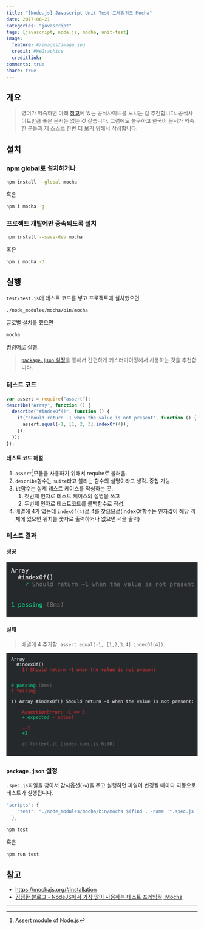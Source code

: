 ```yaml
---
title: "[Node.js] Javascript Unit Test 프레임워크 Mocha"
date: 2017-06-21
categories: "javascript"
tags: [javascript, node.js, mocha, unit-test]
image:
  feature: #/images/image.jpg
  credit: #WeGraphics
  creditlink:
comments: true
share: true
---
```


## 개요

> 영어가 익숙하면 아래 [참고](#참고)에 있는 공식사이트를 보시는 걸 추천합니다. 공식사이트만큼 좋은 문서는 없는 것 같습니다. 그럼에도 불구하고 한국어 문서가 익숙한 분들과 제 스스로 한번 더 보기 위해서 작성합니다.

## 설치

### npm global로 설치하거나

```sh
npm install --global mocha
```

혹은

```sh
npm i mocha -g
```

### 프로젝트 개발에만 종속되도록 설치

```sh
npm install --save-dev mocha
```

혹은

```sh
npm i mocha -D
```

## 실행

`test/test.js`에 테스트 코드를 넣고 프로젝트에 설치했으면

```sh
./node_modules/mocha/bin/mocha
```

글로벌 설치를 했으면

```sh
mocha
```

명령어로 실행.

> [`package.json` 설정](#packagejson-설정)을 통해서 간편하게 커스터마이징해서 사용하는 것을 추천합니다.

### 테스트 코드

```js
var assert = require("assert");
describe("Array", function () {
  describe("#indexOf()", function () {
    it("should return -1 when the value is not present", function () {
      assert.equal(-1, [1, 2, 3].indexOf(4));
    });
  });
});
```

#### 테스트 코드 해설

1. `assert`[^1]모듈을 사용하기 위해서 require로 불러옴.
1. `describe`함수는 `suite`라고 불리는 함수의 설명이라고 생각. 중첩 가능.
1. `it`함수는 실제 테스트 케이스를 작성하는 곳.
   1. 첫번째 인자로 테스트 케이스의 설명을 쓰고
   1. 두번째 인자로 테스트코드를 콜백함수로 작성.
1. 배열에 4가 없는데 `indexOf(4)`로 4를 찾으므로(indexOf함수는 인자값이 해당 객체에 있으면 위치를 숫자로 출력하거나 없으면 -1을 출력)

### 테스트 결과

#### 성공

![mocha-success](/images/mocha-success.png)

#### 실패

> 배열에 4 추가함. `assert.equal(-1, [1,2,3,4].indexOf(4));`

![mocha-fail](/images/mocha-fail.png)

<!--```sh
Array
    #indexOf()
      ✓ Should return -1 when the value is not present


  1 passing (10ms)
```-->

### `package.json` 설정

`.spec.js`파일을 찾아서 감시옵션(`-w`)을 주고 실행하면 파일이 변경될 때마다 자동으로 테스트가 실행됩니다.

```js
"scripts": {
    "test": "./node_modules/mocha/bin/mocha $(find . -name '*.spec.js') --recursive -w"
  },
```

```sh
npm test
```

혹은

```sh
npm run test
```

## 참고

- <https://mochajs.org/#installation>
- [김정환 블로그 - NodeJS에서 가장 많이 사용하는 테스트 프레임웍, Mocha](http://blog.jeonghwan.net/mocha/)

---

[^1]: [Assert module of Node.js](http://unitjs.com/guide/assert-node-js.html)
